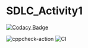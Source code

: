 # SDLC_Activity1

[![Codacy Badge](https://api.codacy.com/project/badge/Grade/776351ed6c78435babb38a0f9a661750)](https://app.codacy.com/gh/99002756/SDLC_Activity1?utm_source=github.com&utm_medium=referral&utm_content=99002756/SDLC_Activity1&utm_campaign=Badge_Grade)

![cppcheck-action](https://github.com/99002756/SDLC_Activity1/workflows/cppcheck-action/badge.svg)
![CI](https://github.com/99002756/SDLC_Activity1/workflows/CI/badge.svg)
